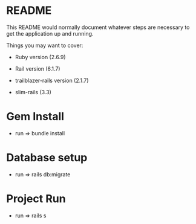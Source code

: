 # README

This README would normally document whatever steps are necessary to get the
application up and running.

Things you may want to cover:

* Ruby version (2.6.9)

* Rail version (6.1.7)

* trailblazer-rails version (2.1.7)

* slim-rails (3.3)

# Gem Install
* run => bundle install
# Database setup
* run => rails db:migrate

# Project Run
* run => rails s
